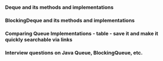 ### Deque and its methods and implementations

### BlockingDeque and its methods and implementations

### Comparing Queue Implementations - table - save it and make it quickly searchable via links

### Interview questions on Java Queue, BlockingQueue, etc.